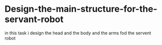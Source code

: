 # Design-the-main-structure-for-the-servant-robot
in this task i design the head and the body and the arms fod the servent robot
